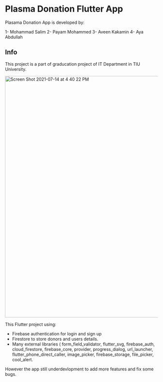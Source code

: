# Plasma Donation Flutter App 

Plasama Donation App is developed by:

1- Mohammad Salim
2- Payam Mohammed 
3- Aveen Kakamin
4- Aya Abdullah 

## Info

This project is a part of graducation project of IT Department in TIU University.

<img width="795" alt="Screen Shot 2021-07-14 at 4 40 22 PM" src="https://user-images.githubusercontent.com/13988838/125632121-cdfd3a22-9158-4ecf-934f-845f83c96a7d.png">

This Flutter project using:

- Firebase authentication for login and sign up
- Firestore to store donors and users details.
- Many external libraries ( 
  form_field_validator,
  flutter_svg,
  firebase_auth,
  cloud_firestore,
  firebase_core,
  provider,
  progress_dialog,
  url_launcher,
  flutter_phone_direct_caller,
  image_picker,
  firebase_storage,
  file_picker,
  cool_alert.

However the app still underdevlopment to add more features and fix some bugs.
